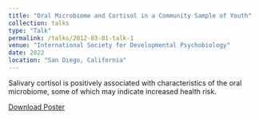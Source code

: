 ```yaml
---
title: "Oral Microbiome and Cortisol in a Community Sample of Youth"
collection: talks
type: "Talk"
permalink: /talks/2012-03-01-talk-1
venue: "International Society for Developmental Psychobiology"
date: 2022
location: "San Diego, California"
---
```


Salivary cortisol is positively associated with characteristics of the oral microbiome,
some of which may indicate increased health risk.

[Download Poster](http://ngancz.github.io/files/isdp_poster_gancz_2022.pdf)
